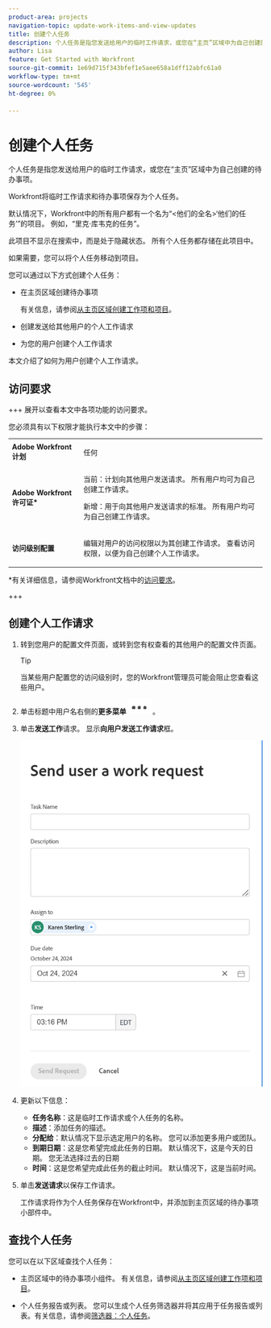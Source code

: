 ```yaml
---
product-area: projects
navigation-topic: update-work-items-and-view-updates
title: 创建个人任务
description: 个人任务是指您发送给用户的临时工作请求，或您在“主页”区域中为自己创建的待办事项。 Workfront将临时工作请求和待办事项保存为个人任务。
author: Lisa
feature: Get Started with Workfront
source-git-commit: 1e69d715f343bfef1e5aee658a1dff12abfc61a0
workflow-type: tm+mt
source-wordcount: '545'
ht-degree: 0%

---
```



# 创建个人任务

<!--Audited: 10/2024-->

个人任务是指您发送给用户的临时工作请求，或您在“主页”区域中为自己创建的待办事项。

Workfront将临时工作请求和待办事项保存为个人任务。

默认情况下，Workfront中的所有用户都有一个名为“&lt;他们的全名>‘他们的任务’”的项目。 例如，“里克·库韦克的任务”。

此项目不显示在搜索中，而是处于隐藏状态。 所有个人任务都存储在此项目中。

如果需要，您可以将个人任务移动到项目。

您可以通过以下方式创建个人任务：

* 在主页区域创建待办事项

  有关信息，请参阅[从主页区域创建工作项和项目](/help/quicksilver/workfront-basics/using-home/using-the-home-area/create-work-items-in-home.md)。

* 创建发送给其他用户的个人工作请求
* 为您的用户创建个人工作请求

本文介绍了如何为用户创建个人工作请求。

## 访问要求

+++ 展开以查看本文中各项功能的访问要求。

您必须具有以下权限才能执行本文中的步骤：

<table style="table-layout:auto"> 
 <col> 
 </col> 
 <col> 
 </col> 
 <tbody> 
  <tr> 
   <td role="rowheader"><strong>Adobe Workfront计划</strong></td> 
   <td> <p>任何</p> </td> 
  </tr> 
  <tr> 
   <td role="rowheader"><strong>Adobe Workfront许可证*</strong></td> 
   <td> 
   <p>当前：计划向其他用户发送请求。 所有用户均可为自己创建工作请求。</p>
   <p>新增：用于向其他用户发送请求的标准。 所有用户均可为自己创建工作请求。</p> 
   </td> 
  </tr> 
  <tr> 
   <td role="rowheader"><strong>访问级别配置</strong></td> 
   <td> <p>编辑对用户的访问权限以为其创建工作请求。 查看访问权限，以便为自己创建个人工作请求。 </p>
   </td> 
  </tr>

</tbody> 
</table>

*有关详细信息，请参阅Workfront文档中的[访问要求](/help/quicksilver/administration-and-setup/add-users/access-levels-and-object-permissions/access-level-requirements-in-documentation.md)。

+++


## 创建个人工作请求

1. 转到您用户的配置文件页面，或转到您有权查看的其他用户的配置文件页面。

   >[!TIP]
   >
   >当某些用户配置您的访问级别时，您的Workfront管理员可能会阻止您查看这些用户。

1. 单击标题中用户名右侧的&#x200B;**更多菜单** ![](assets/more-menu.png)。
1. 单击&#x200B;**发送工作**请求。
显示**向用户发送工作请求**&#x200B;框。

   ![](assets/personal-task-box.png)
1. 更新以下信息：

   * **任务名称**：这是临时工作请求或个人任务的名称。
   * **描述**：添加任务的描述。
   * **分配给**：默认情况下显示选定用户的名称。 您可以添加更多用户或团队。
   * **到期日期**：这是您希望完成此任务的日期。 默认情况下，这是今天的日期。 您无法选择过去的日期
   * **时间**：这是您希望完成此任务的截止时间。 默认情况下，这是当前时间。

1. 单击&#x200B;**发送请求**&#x200B;以保存工作请求。

   工作请求将作为个人任务保存在Workfront中，并添加到主页区域的待办事项小部件中。

   <!--this last step will need to be updated when they fix this functionality and the work requests you create for others actually go to their To do widget instead of yours-->

## 查找个人任务

您可以在以下区域查找个人任务：

* 主页区域中的待办事项小组件。 有关信息，请参阅[从主页区域创建工作项和项目](/help/quicksilver/workfront-basics/using-home/using-the-home-area/create-work-items-in-home.md)。

* 个人任务报告或列表。 您可以生成个人任务筛选器并将其应用于任务报告或列表。有关信息，请参阅[筛选器：个人任务](/help/quicksilver/reports-and-dashboards/reports/custom-view-filter-grouping-samples/filter-personal-tasks.md)。





